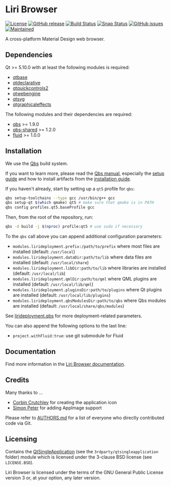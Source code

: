 Liri Browser
============

[![License](https://img.shields.io/badge/license-GPLv3.0-blue.svg)](https://www.gnu.org/licenses/gpl-3.0.html)
[![GitHub release](https://img.shields.io/github/release/lirios/browser.svg)](https://github.com/lirios/browser)
[![Build Status](https://travis-ci.org/lirios/browser.svg?branch=develop)](https://travis-ci.org/lirios/browser)
[![Snap Status](https://build.snapcraft.io/badge/lirios/browser.svg)](https://build.snapcraft.io/user/lirios/browser)
[![GitHub issues](https://img.shields.io/github/issues/lirios/browser.svg)](https://github.com/lirios/browser/issues)
[![Maintained](https://img.shields.io/maintenance/yes/2018.svg)](https://github.com/lirios/browser/commits/develop)

A cross-platform Material Design web browser.

## Dependencies

Qt >= 5.10.0 with at least the following modules is required:

 * [qtbase](http://code.qt.io/cgit/qt/qtbase.git)
 * [qtdeclarative](http://code.qt.io/cgit/qt/qtdeclarative.git)
 * [qtquickcontrols2](http://code.qt.io/cgit/qt/qtquickcontrols2.git)
 * [qtwebengine](http://code.qt.io/cgit/qt/qtwebengine.git/)
 * [qtsvg](http://code.qt.io/cgit/qt/qtsvg.git/)
 * [qtgraphicaleffects](http://code.qt.io/cgit/qt/qtgraphicaleffects.git/)

The following modules and their dependencies are required:

 * [qbs](http://code.qt.io/cgit/qbs/qbs.git) >= 1.9.0
 * [qbs-shared](https://github.com/lirios/qbs-shared.git) >= 1.2.0
 * [fluid](https://github.com/lirios/fluid.git) >= 1.0.0

## Installation

We use the [Qbs](http://doc.qt.io/qbs/) build system.

If you want to learn more, please read the [Qbs manual](http://doc.qt.io/qbs/index.html),
especially the [setup guide](http://doc.qt.io/qbs/configuring.html) and how to install artifacts
from the [installation guide](http://doc.qt.io/qbs/installing-files.html).

If you haven't already, start by setting up a `qt5` profile for `qbs`:

```sh
qbs setup-toolchains --type gcc /usr/bin/g++ gcc
qbs setup-qt $(which qmake) qt5 # make sure that qmake is in PATH
qbs config profiles.qt5.baseProfile gcc
```

Then, from the root of the repository, run:

```sh
qbs -d build -j $(nproc) profile:qt5 # use sudo if necessary
```

To the `qbs` call above you can append additional configuration parameters:

 * `modules.lirideployment.prefix:/path/to/prefix` where most files are installed (default: `/usr/local`)
 * `modules.lirideployment.dataDir:path/to/lib` where data files are installed (default: `/usr/local/share`)
 * `modules.lirideployment.libDir:path/to/lib` where libraries are installed (default: `/usr/local/lib`)
 * `modules.lirideployment.qmlDir:path/to/qml` where QML plugins are installed (default: `/usr/local/lib/qml`)
 * `modules.lirideployment.pluginsDir:path/to/plugins` where Qt plugins are installed (default: `/usr/local/lib/plugins`)
 * `modules.lirideployment.qbsModulesDir:path/to/qbs` where Qbs modules are installed (default: `/usr/local/share/qbs/modules`)

See [lirideployment.qbs](https://github.com/lirios/qbs-shared/blob/develop/modules/lirideployment/lirideployment.qbs)
for more deployment-related parameters.

You can also append the following options to the last line:

 * `project.withFluid:true`: use git submodule for Fluid

## Documentation

Find more information in the [Liri Browser documentation](https://liri-dev.readthedocs.io/en/latest/modules/browser/).

## Credits

Many thanks to ...

 * [Corbin Crutchley](https://github.com/crutchcorn) for creating the application icon
 * [Simon Peter](https://github.com/probonopd) for adding AppImage support

Please refer to [AUTHORS.md](AUTHORS.md) for a list of everyone who directly contributed code via Git.

## Licensing

Contains the [QtSingleApplication](https://github.com/qtproject/qt-solutions/tree/master/qtsingleapplication)
(see the `3rdparty/qtsingleapplication` folder) module which is licensed under the 3-clause BSD license (see `LICENSE.BSD`).

Liri Browser is licensed under the terms of the GNU General Public License version 3 or, at your option, any later version.
